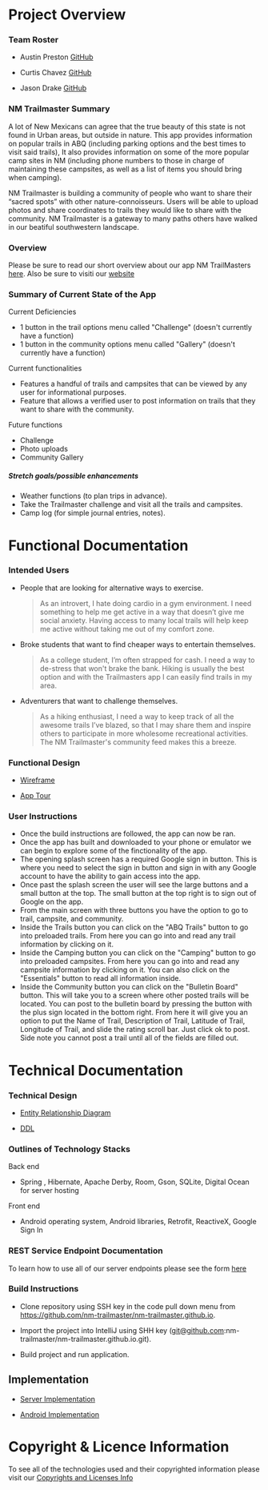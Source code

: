 # Project Overview

### Team Roster
 
 * Austin Preston [GitHub](https://github.com/apreston26)
 
 * Curtis Chavez [GitHub](https://github.com/Curtis19-99?tab=repositories)
 
 * Jason Drake [GitHub](https://github.com/jdrake16)

### NM Trailmaster Summary 

A lot of New Mexicans can agree that the true beauty of this state is not found in Urban areas, but outside in nature. 
This app provides information on popular trails in ABQ (including parking options and the best times to visit said trails), It also provides information on some of the more popular camp sites in NM (including phone numbers to those in charge of maintaining these campsites, as well as a list of items you should bring when camping). 

NM Trailmaster is building a community of people who want to share their “sacred spots” with other nature-connoisseurs. Users will be able to upload photos and share coordinates to trails they would like to share with the community. NM Trailmaster is a gateway to many paths others have walked in our beatiful southwestern landscape.

### Overview 

Please be sure to read our short overview about our app NM TrailMasters [here](docs/pdf/overview.pdf). Also be sure to visiti our [website](https://nm-trailmaster.github.io/)

### Summary of Current State of the App

Current Deficiencies

* 1 button in the trail options menu called "Challenge" (doesn't currently have a function)
* 1 button in the community options menu called "Gallery" (doesn't currently have a function)

Current functionalities
 
* Features a handful of trails and campsites that can be viewed by any user for informational purposes. 
* Feature that allows a verified user to post information on trails that they 
want to share with the community. 

Future functions

* Challenge
* Photo uploads
* Community Gallery


##### Stretch goals/possible enhancements
      
 * Weather functions (to plan trips in advance).
 * Take the Trailmaster challenge and visit all the trails and campsites.
 * Camp log (for simple journal entries, notes).

# Functional Documentation

### Intended Users

* People that are looking for alternative ways to exercise.
	> As an introvert, I hate doing cardio in a gym environment. I need something to help me get active in a way that doesn’t give me social anxiety. Having access to many local trails will help keep me active without taking me out of my comfort zone.
* Broke students that want to find cheaper ways to entertain themselves.
	> As a college student, I’m often strapped for cash. I need a way to de-stress that won't brake the bank. Hiking is usually the best option and with the Trailmasters app I can easily find trails in my area.
* Adventurers that want to challenge themselves.
	> As a hiking enthusiast, I need a way to keep track of all the awesome trails I’ve blazed, so that I may share them and inspire others to participate in more wholesome recreational activities. The NM Trailmaster's community feed makes this a breeze.
 
### Functional Design 
 
 * [Wireframe](docs/wireframe.md)
 
 * [App Tour](https://photos.google.com/share/AF1QipMKh10Aa_gazfuF1Dk4R3htha9MMeITwXPgLnc0H9qn79W-gms6FVsXp96xOMGKlA/photo/AF1QipMReEL9Bfubfxf_Xi8DMWOJIzWf1gPVN6QB5BUl?key=MnhGYUdjYmZ4STY1ejBOTnItQXRENldXV3dld0t3)
 
 
### User Instructions

* Once the build instructions are followed, the app can now be ran.
* Once the app has built and downloaded to your phone or emulator we can begin to explore some of the finctionality of the app.
* The opening splash screen has a required Google sign in button. This is where you need to select the sign in button and sign in with any Google account to have the ability to gain access into the app.
* Once past the splash screen the user will see the large buttons and a small button at the top. The small button at the top right is to sign out of Google on the app.
* From the main screen with three buttons you have the option to go to trail, campsite, and community.
* Inside the Trails button you can click on the "ABQ Trails" button to go into preloaded trails. From here you can go into and read any trail information by clicking on it.
* Inside the Camping button you can click on the "Camping" button to go into preloaded campsites. From here you can go into and read any campsite information by clicking on it. You can also click on the "Essentials" button to read all information inside.
* Inside the Community button you can click on the "Bulletin Board" button. This will take you to a screen where other posted trails will be located. You can post to the bulletin board by pressing the button with the plus sign located in the bottom right. From here it will give you an option to put the Name of Trail, Description of Trail, Latitude of Trail, Longitude of Trail, and slide the rating scroll bar. Just click ok to post. Side note you cannot post a trail until all of the fields are filled out.

# Technical Documentation 

### Technical Design 

* [Entity Relationship Diagram](docs/erd.md)

* [DDL](https://github.com/nm-trailmaster/trailmaster-service/blob/master/docs/ddl.md)

### Outlines of Technology Stacks

Back end 

* Spring , Hibernate, Apache Derby, Room, Gson, SQLite, Digital Ocean for server hosting

Front end

* Android operating system, Android libraries, Retrofit, ReactiveX, Google Sign In
 
### REST Service Endpoint Documentation 

To learn how to use all of our server endpoints please see the form [here](docs/endpoints.md)

### Build Instructions

* Clone repository using SSH key in the code pull down menu from https://github.com/nm-trailmaster/nm-trailmaster.github.io.

* Import the project into IntelliJ using SHH key (git@github.com:nm-trailmaster/nm-trailmaster.github.io.git).

* Build project and run application.

## Implementation 

* [Server Implementation](https://github.com/nm-trailmaster/trailmaster-service/tree/master/src/main/java/edu/cnm/deepdive/trailmasterservice)

* [Android Implementation](https://github.com/nm-trailmaster/nm-trailmaster-app/tree/master/app/src/main/java/edu/cnm/deepdive/trailmaster)

# Copyright & Licence Information 
 
 To see all of the technologies used and their copyrighted information please visit our [Copyrights and Licenses Info](docs/copyrightsAndLicenses.md)
